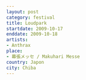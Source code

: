 ```yaml
---
layout: post
category: festival
title: Loudpark
startdate: 2009-10-17
enddate: 2009-10-18
artists: 
- Anthrax
place: 
- 幕張メッセ / Makuhari Messe
country: Japon
city: Chiba
---
```


